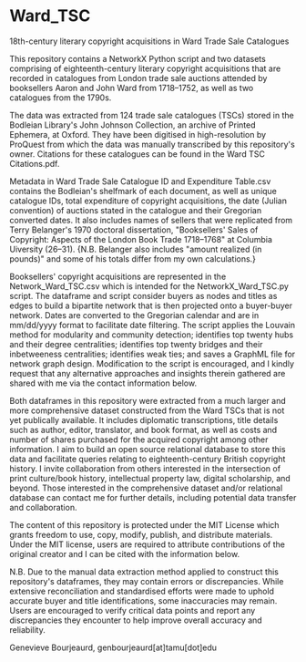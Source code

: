 # Ward_TSC
18th-century literary copyright acquisitions in Ward Trade Sale Catalogues

This repository contains a NetworkX Python script and two datasets comprising of eighteenth-century literary copyright acquisitions that are recorded in catalogues from London trade sale auctions attended by booksellers Aaron and John Ward from 1718–1752, as well as two catalogues from the 1790s.

The data was extracted from 124 trade sale catalogues (TSCs) stored in the Bodleian Library's John Johnson Collection, an archive of Printed Ephemera, at Oxford. They have been digitised in high-resolution by ProQuest from which the data was manually transcribed by this repository's owner. Citations for these catalogues can be found in the Ward TSC Citations.pdf.

Metadata in Ward Trade Sale Catalogue ID and Expenditure Table.csv contains the Bodleian's shelfmark of each document, as well as unique catalogue IDs, total expenditure of copyright acquisitions, the date (Julian convention) of auctions stated in the catalogue and their Gregorian converted dates. It also includes names of sellers that were replicated from Terry Belanger's 1970 doctoral dissertation, "Booksellers' Sales of Copyright: Aspects of the London Book Trade 1718–1768" at Columbia Uiversity (26–31). {N.B. Belanger also includes "amount realized (in pounds)" and some of his totals differ from my own calculations.}

Booksellers' copyright acquisitions are represented in the Network_Ward_TSC.csv which is intended for the NetworkX_Ward_TSC.py script. The dataframe and script consider buyers as nodes and titles as edges to build a bipartite network that is then projected onto a buyer-buyer network. Dates are converted to the Gregorian calendar and are in mm/dd/yyyy format to facilitate date filtering. The script applies the Louvain method for modularity and community detection; identifies top twenty hubs and their degree centralities; identifies top twenty bridges and their inbetweeness centralities; identifies weak ties; and saves a GraphML file for network graph design. Modification to the script is encouraged, and I kindly request that any alternative approaches and insights therein gathered are shared with me via the contact information below. 

Both dataframes in this repository were extracted from a much larger and more comprehensive dataset constructed from the Ward TSCs that is not yet publically available. It includes diplomatic transcriptions, title details such as author, editor, translator, and book format, as well as costs and number of shares purchased for the acquired copyright among other information. I aim to build an open source relational database to store this data and facilitate queries relating to eighteenth-century British copyright history. I invite collaboration from others interested in the intersection of print culture/book history, intellectual property law, digital scholarship, and beyond. Those interested in the comprehensive dataset and/or relational database can contact me for further details, including potential data transfer and collaboration. 

The content of this repository is protected under the MIT License which grants freedom to use, copy, modify, publish, and distribute materials. Under the MIT license, users are required to attribute contributions of the original creator and I can be cited with the information below.

N.B. Due to the manual data extraction method applied to construct this repository's dataframes, they may contain errors or discrepancies. While extensive reconciliation and standardised efforts were made to uphold accurate buyer and title identifications, some inaccuracies may remain. Users are encouraged to verify critical data points and report any discrepancies they encounter to help improve overall accuracy and reliability.

Genevieve Bourjeaurd, genbourjeaurd[at]tamu[dot]edu
